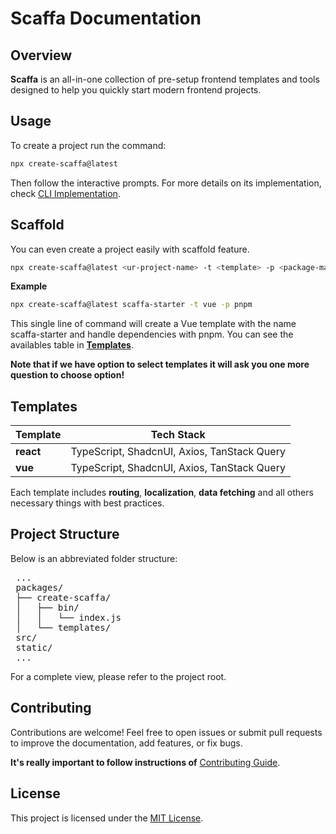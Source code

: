 # Scaffa Documentation

## Overview

**Scaffa** is an all-in-one collection of pre-setup frontend templates and tools designed to help you quickly start modern frontend projects.

## Usage

To create a project run the command:

```sh
npx create-scaffa@latest
```

Then follow the interactive prompts. For more details on its implementation, check [CLI Implementation](packages/create-scaffa/README.md).

## Scaffold

You can even create a project easily with scaffold feature.

```sh
npx create-scaffa@latest <ur-project-name> -t <template> -p <package-manager>
```

**Example**

```sh
npx create-scaffa@latest scaffa-starter -t vue -p pnpm
```

This single line of command will create a Vue template with the name scaffa-starter and handle dependencies with pnpm. You can see the availables table in **[Templates](#templates)**.

**Note that if we have option to select templates it will ask you one more question to choose option!**

## Templates

| Template  | Tech Stack                                  |
| --------- | ------------------------------------------- |
| **react** | TypeScript, ShadcnUI, Axios, TanStack Query |
| **vue**   | TypeScript, ShadcnUI, Axios, TanStack Query |

Each template includes
**routing**,
**localization**,
**data fetching** and all others necessary things with best practices.

## Project Structure

Below is an abbreviated folder structure:

<pre>
 ...
 packages/
 ├── create-scaffa/
 │   ├── bin/
 │   │   └── index.js
 │   └── templates/
 src/
 static/
 ...
</pre>

For a complete view, please refer to the project root.

## Contributing

Contributions are welcome! Feel free to open issues or submit pull requests to improve the documentation, add features, or fix bugs.

**It's really important to follow instructions of**
[Contributing Guide](CONTRIBUTING.md).

## License

This project is licensed under the [MIT License](LICENSE).
